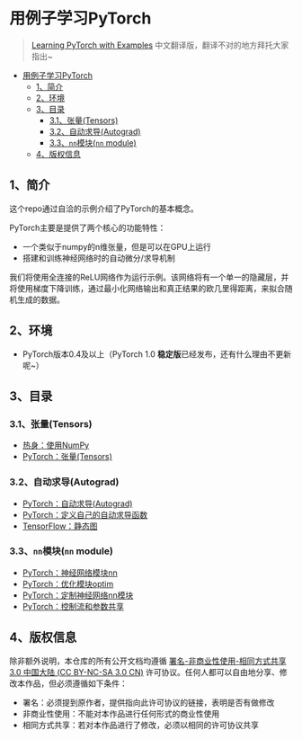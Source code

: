 # 用例子学习PyTorch

> [Learning PyTorch with Examples](https://pytorch.org/tutorials/beginner/pytorch_with_examples.html) 中文翻译版，翻译不对的地方拜托大家指出~

- [用例子学习PyTorch](#用例子学习pytorch)
  - [1、简介](#1简介)
  - [2、环境](#2环境)
  - [3、目录](#3目录)
    - [3.1、张量(Tensors)](#31张量tensors)
    - [3.2、自动求导(Autograd)](#32自动求导autograd)
    - [3.3、`nn`模块(`nn` module)](#33nn模块nn-module)
  - [4、版权信息](#4版权信息)

## 1、简介
这个repo通过自洽的示例介绍了PyTorch的基本概念。

PyTorch主要是提供了两个核心的功能特性：

* 一个类似于numpy的n维张量，但是可以在GPU上运行
* 搭建和训练神经网络时的自动微分/求导机制

我们将使用全连接的ReLU网络作为运行示例。该网络将有一个单一的隐藏层，并将使用梯度下降训练，通过最小化网络输出和真正结果的欧几里得距离，来拟合随机生成的数据。

## 2、环境

* PyTorch版本0.4及以上（PyTorch 1.0 **稳定版**已经发布，还有什么理由不更新呢~）

## 3、目录

### 3.1、张量(Tensors)

* [热身：使用NumPy](热身：使用NumPy/README.md)
* [PyTorch：张量(Tensors)](PyTorch：张量(Tensors)/README.md)

### 3.2、自动求导(Autograd)

* [PyTorch：自动求导(Autograd)](PyTorch：自动求导(Autograd)/README.md)
* [PyTorch：定义自己的自动求导函数](PyTorch：定义自己的自动求导函数/README.md)
* [TensorFlow：静态图](TensorFlow：静态图/README.md)

### 3.3、`nn`模块(`nn` module)

* [PyTorch：神经网络模块nn](PyTorch：神经网络模块nn/README.md)
* [PyTorch：优化模块optim](PyTorch：优化模块optim/README.md)
* [PyTorch：定制神经网络nn模块](PyTorch：定制神经网络nn模块/README.md)
* [PyTorch：控制流和参数共享](PyTorch：控制流和参数共享/README.md)


## 4、版权信息

除非额外说明，本仓库的所有公开文档均遵循 [署名-非商业性使用-相同方式共享 3.0 中国大陆 (CC BY-NC-SA 3.0 CN)](https://creativecommons.org/licenses/by-nc-sa/3.0/cn/) 许可协议。任何人都可以自由地分享、修改本作品，但必须遵循如下条件：

* 署名：必须提到原作者，提供指向此许可协议的链接，表明是否有做修改
* 非商业性使用：不能对本作品进行任何形式的商业性使用
* 相同方式共享：若对本作品进行了修改，必须以相同的许可协议共享